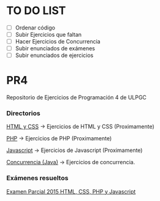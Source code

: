 # TO DO LIST
- [ ] Ordenar código
- [ ] Subir Ejercicios que faltan
- [ ] Hacer Ejercicios de Concurrencia
- [ ] Subir enunciados de exámenes
- [ ] Subir enunciados de ejercicios

# PR4
Repositorio de Ejercicios de Programación 4 de ULPGC
### Directorios
[HTML y CSS]() -> Ejercicios de HTML y CSS (Proximamente)

[PHP]() -> Ejercicios de PHP (Proximamente)

[Javascript]() -> Ejercicios de Javascript (Proximamente)

[Concurrencia (Java)](https://github.com/Cyre/PR4/tree/master/FileProcessor/src/Concurrency/TextProcessor) -> Ejercicios de concurrencia.


### Exámenes resueltos
[Examen Parcial 2015 HTML, CSS, PHP y Javascript](https://github.com/Cyre/ParcialPR42015/blob/master/README.md)
